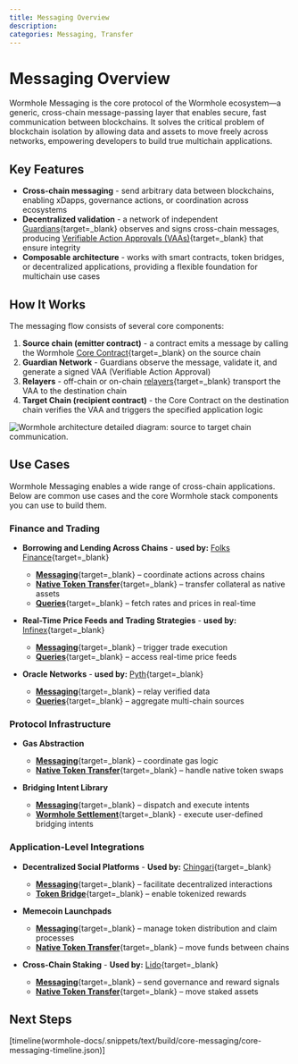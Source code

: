 ```yaml
---
title: Messaging Overview
description: 
categories: Messaging, Transfer
---
```


# Messaging Overview 

Wormhole Messaging is the core protocol of the Wormhole ecosystem—a generic, cross-chain message-passing layer that enables secure, fast communication between blockchains. It solves the critical problem of blockchain isolation by allowing data and assets to move freely across networks, empowering developers to build true multichain applications.

## Key Features

- **Cross-chain messaging** - send arbitrary data between blockchains, enabling xDapps, governance actions, or coordination across ecosystems
- **Decentralized validation** - a network of independent [Guardians](/docs/protocol/infrastructure/guardians/){target=\_blank} observes and signs cross-chain messages, producing [Verifiable Action Approvals (VAAs)](/docs/protocol/infrastructure/vaas/){target=\_blank} that ensure integrity
- **Composable architecture** - works with smart contracts, token bridges, or decentralized applications, providing a flexible foundation for multichain use cases

## How It Works

The messaging flow consists of several core components:

1. **Source chain (emitter contract)** - a contract emits a message by calling the Wormhole [Core Contract](/docs/protocol/infrastructure/core-contracts/){target=\_blank} on the source chain
2. **Guardian Network** - Guardians observe the message, validate it, and generate a signed VAA (Verifiable Action Approval)
3. **Relayers** - off-chain or on-chain [relayers](/docs/protocol/infrastructure/relayer/){target=\_blank} transport the VAA to the destination chain
4. **Target Chain (recipient contract)** - the Core Contract on the destination chain verifies the VAA and triggers the specified application logic

![Wormhole architecture detailed diagram: source to target chain communication.](/docs/images/protocol/architecture/architecture-1.webp)

## Use Cases

Wormhole Messaging enables a wide range of cross-chain applications. Below are common use cases and the core Wormhole stack components you can use to build them.

### Finance and Trading

- **Borrowing and Lending Across Chains** - **used by:** [Folks Finance](https://wormhole.com/case-studies/folks-finance){target=\_blank}

    - [**Messaging**](#){target=\_blank} – coordinate actions across chains
    - [**Native Token Transfer**](#){target=\_blank} – transfer collateral as native assets
    - [**Queries**](#){target=\_blank} – fetch rates and prices in real-time

- **Real-Time Price Feeds and Trading Strategies** - **used by:** [Infinex](https://wormhole.com/case-studies/infinex){target=\_blank}

    - [**Messaging**](#){target=\_blank} – trigger trade execution
    - [**Queries**](#){target=\_blank} – access real-time price feeds

- **Oracle Networks** - **used by:** [Pyth](https://wormhole.com/case-studies/pyth){target=\_blank}

    - [**Messaging**](#){target=\_blank} – relay verified data
    - [**Queries**](#){target=\_blank} – aggregate multi-chain sources

### Protocol Infrastructure

- **Gas Abstraction**

    - [**Messaging**](#){target=\_blank} – coordinate gas logic
    - [**Native Token Transfer**](#){target=\_blank} – handle native token swaps

- **Bridging Intent Library**

    - [**Messaging**](#){target=\_blank} – dispatch and execute intents
    - [**Wormhole Settlement**](#){target=\_blank} - execute user-defined bridging intents

### Application-Level Integrations

- **Decentralized Social Platforms** - **Used by:** [Chingari](https://chingari.io/){target=\_blank}

    - [**Messaging**](#){target=\_blank} – facilitate decentralized interactions
    - [**Token Bridge**](#){target=\_blank} – enable tokenized rewards

- **Memecoin Launchpads** 

    - [**Messaging**](#){target=\_blank} – manage token distribution and claim processes
    - [**Native Token Transfer**](#){target=\_blank} – move funds between chains

- **Cross-Chain Staking** - **Used by:** [Lido](https://lido.fi/){target=\_blank}

    - [**Messaging**](#){target=\_blank} – send governance and reward signals
    - [**Native Token Transfer**](#){target=\_blank} – move staked assets

## Next Steps

[timeline(wormhole-docs/.snippets/text/build/core-messaging/core-messaging-timeline.json)]
